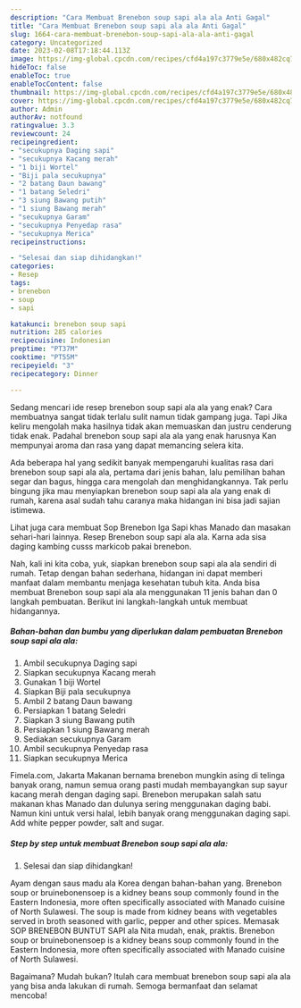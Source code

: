 ```yaml
---
description: "Cara Membuat Brenebon soup sapi ala ala Anti Gagal"
title: "Cara Membuat Brenebon soup sapi ala ala Anti Gagal"
slug: 1664-cara-membuat-brenebon-soup-sapi-ala-ala-anti-gagal
category: Uncategorized
date: 2023-02-08T17:18:44.113Z
image: https://img-global.cpcdn.com/recipes/cfd4a197c3779e5e/680x482cq70/brenebon-soup-sapi-ala-ala-foto-resep-utama.jpg
hideToc: false
enableToc: true
enableTocContent: false
thumbnail: https://img-global.cpcdn.com/recipes/cfd4a197c3779e5e/680x482cq70/brenebon-soup-sapi-ala-ala-foto-resep-utama.jpg
cover: https://img-global.cpcdn.com/recipes/cfd4a197c3779e5e/680x482cq70/brenebon-soup-sapi-ala-ala-foto-resep-utama.jpg
author: Admin
authorAv: notfound
ratingvalue: 3.3
reviewcount: 24
recipeingredient:
- "secukupnya Daging sapi"
- "secukupnya Kacang merah"
- "1 biji Wortel"
- "Biji pala secukupnya"
- "2 batang Daun bawang"
- "1 batang Seledri"
- "3 siung Bawang putih"
- "1 siung Bawang merah"
- "secukupnya Garam"
- "secukupnya Penyedap rasa"
- "secukupnya Merica"
recipeinstructions:

- "Selesai dan siap dihidangkan!"
categories:
- Resep
tags:
- brenebon
- soup
- sapi

katakunci: brenebon soup sapi 
nutrition: 285 calories
recipecuisine: Indonesian
preptime: "PT37M"
cooktime: "PT55M"
recipeyield: "3"
recipecategory: Dinner

---
```



Sedang mencari ide resep brenebon soup sapi ala ala yang enak? Cara membuatnya sangat tidak terlalu sulit namun tidak gampang juga. Tapi Jika keliru mengolah maka hasilnya tidak akan memuaskan dan justru cenderung tidak enak. Padahal brenebon soup sapi ala ala yang enak harusnya Kan mempunyai aroma dan rasa yang dapat memancing selera kita.


Ada beberapa hal yang sedikit banyak mempengaruhi kualitas rasa dari brenebon soup sapi ala ala, pertama dari jenis bahan, lalu pemilihan bahan segar dan bagus, hingga cara mengolah dan menghidangkannya. Tak perlu bingung jika mau menyiapkan brenebon soup sapi ala ala yang enak di rumah, karena asal sudah tahu caranya maka hidangan ini bisa jadi sajian istimewa.

Lihat juga cara membuat Sop Brenebon Iga Sapi khas Manado dan masakan sehari-hari lainnya. Resep Brenebon soup sapi ala ala. Karna ada sisa daging kambing cusss markicob pakai brenebon.


Nah, kali ini kita coba, yuk, siapkan brenebon soup sapi ala ala sendiri di rumah. Tetap dengan bahan sederhana, hidangan ini dapat memberi manfaat dalam membantu menjaga kesehatan tubuh kita. Anda bisa membuat Brenebon soup sapi ala ala menggunakan 11 jenis bahan dan 0 langkah pembuatan. Berikut ini langkah-langkah untuk membuat hidangannya.

<!--inarticleads1-->

##### Bahan-bahan dan bumbu yang diperlukan dalam pembuatan Brenebon soup sapi ala ala:

1. Ambil secukupnya Daging sapi
1. Siapkan secukupnya Kacang merah
1. Gunakan 1 biji Wortel
1. Siapkan Biji pala secukupnya
1. Ambil 2 batang Daun bawang
1. Persiapkan 1 batang Seledri
1. Siapkan 3 siung Bawang putih
1. Persiapkan 1 siung Bawang merah
1. Sediakan secukupnya Garam
1. Ambil secukupnya Penyedap rasa
1. Siapkan secukupnya Merica


Fimela.com, Jakarta Makanan bernama brenebon mungkin asing di telinga banyak orang, namun semua orang pasti mudah membayangkan sup sayur kacang merah dengan daging sapi. Brenebon merupakan salah satu makanan khas Manado dan dulunya sering menggunakan daging babi. Namun kini untuk versi halal, lebih banyak orang menggunakan daging sapi. Add white pepper powder, salt and sugar. 

<!--inarticleads2-->

##### Step by step untuk membuat Brenebon soup sapi ala ala:


1. Selesai dan siap dihidangkan!

Ayam dengan saus madu ala Korea dengan bahan-bahan yang. Brenebon soup or bruinebonensoep is a kidney beans soup commonly found in the Eastern Indonesia, more often specifically associated with Manado cuisine of North Sulawesi. The soup is made from kidney beans with vegetables served in broth seasoned with garlic, pepper and other spices. Memasak SOP BRENEBON BUNTUT SAPI ala Nita mudah, enak, praktis. Brenebon soup or bruinebonensoep is a kidney beans soup commonly found in the Eastern Indonesia, more often specifically associated with Manado cuisine of North Sulawesi. 

Bagaimana? Mudah bukan? Itulah cara membuat brenebon soup sapi ala ala yang bisa anda lakukan di rumah. Semoga bermanfaat dan selamat mencoba!
